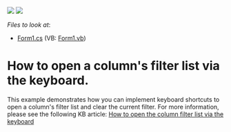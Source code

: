 <!-- default badges list -->
[![](https://img.shields.io/badge/Open_in_DevExpress_Support_Center-FF7200?style=flat-square&logo=DevExpress&logoColor=white)](https://supportcenter.devexpress.com/ticket/details/E894)
[![](https://img.shields.io/badge/📖_How_to_use_DevExpress_Examples-e9f6fc?style=flat-square)](https://docs.devexpress.com/GeneralInformation/403183)
<!-- default badges end -->
<!-- default file list -->
*Files to look at*:

* [Form1.cs](./CS/Form1.cs) (VB: [Form1.vb](./VB/Form1.vb))
<!-- default file list end -->
# How to open a column's filter list via the keyboard.


<p>This example demonstrates how you can implement keyboard shortcuts to open a column's filter list and clear the current filter. For more information, please see the following KB article: <a href="https://www.devexpress.com/Support/Center/p/A2446">How to open the column filter list via the keyboard</a></p>

<br/>


